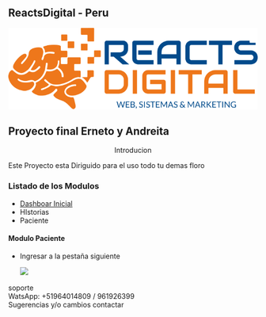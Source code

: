 ## ReactsDigital - Peru
<img  src="./public/img/logo.svg"/>

<h2>Proyecto final Erneto y Andreita</h2>
<center>Introducion</center>
<p>Este Proyecto esta Diriguido para el uso todo tu demas floro </p>
<h3>Listado de los Modulos</h3>
<ul>
<li><a href='#paciente'>Dashboar Inicial</a></li>
<li>HIstorias</li>
<li>Paciente</li>
</ul>
<div id='paciente'>
 <h4>Modulo Paciente</h4>
   <ul>
   <li>
    <p>Ingresar a la pestaña siguiente</p>
<img  src="./public/img/historia/btn-ingreso"/>
   </li>
 
   </ul>
</div>
soporte<br>
WatsApp: +51964014809 / 961926399<br>
 Sugerencias y/o cambios contactar
